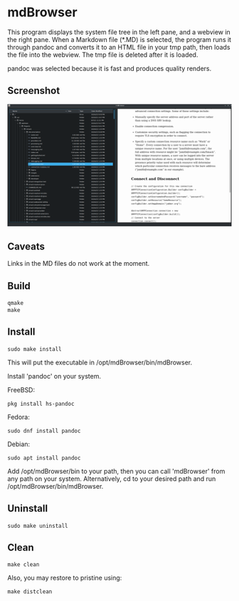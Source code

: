 mdBrowser
=========

This program displays the system file tree in the left pane, and a webview in the right pane. When a Markdown file (*.MD) is selected, the program runs it through pandoc and converts it to an HTML file in your tmp path, then loads the file into the webview. The tmp file is deleted after it is loaded.

pandoc was selected because it is fast and produces quality renders.

Screenshot
----------

![Alt text](https://github.com/arduent/mdBrowser/blob/current/Screenshot.png?raw=true "Screenshot of mdBrowser")

Caveats
-------

Links in the MD files do not work at the moment. 

Build
-----

```
qmake
make
```

Install
-------
```
sudo make install
```

This will put the executable in 
/opt/mdBrowser/bin/mdBrowser.

Install 'pandoc' on your system.

FreeBSD:
```
pkg install hs-pandoc
```

Fedora:
```
sudo dnf install pandoc
```

Debian:
```
sudo apt install pandoc
```

Add /opt/mdBrowser/bin to your path, then you can call 'mdBrowser' from any path on your system.
Alternatively, cd to your desired path and run /opt/mdBrowser/bin/mdBrowser.

Uninstall
---------
```
sudo make uninstall
```

Clean
-----
```
make clean
```
Also, you may restore to pristine using:
```
make distclean
```






